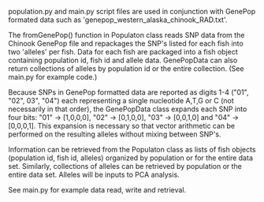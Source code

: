 
population.py and main.py script files are used in conjunction 
with GenePop formated data such as 'genepop_western_alaska_chinook_RAD.txt'.

The fromGenePop() function in Populaton class reads SNP data from the Chinook GenePop 
file and repackages the SNP's listed for each fish into two 'alleles' per fish. 
Data for each fish are packaged into a fish object containing population id, 
fish id and allele data. GenePopData can also return collections of alleles 
by population id or the entire collection. (See main.py for example code.)

Because SNPs in GenePop formatted data are reported as digits 1-4 
("01", "02", 03", "04") each representing a single nucleotide A,T,G or C 
(not necessarily in that order), the GenePopData class expands each SNP 
into four bits: "01" -> [1,0,0,0], "02" -> [0,1,0,0], "03" -> [0,0,1,0] 
and "04" -> [0,0,0,1]. This expansion is necessary so that vector arithmetic 
can be performed on the resulting alleles without mixing between SNP's.

Information can be retrieved from the Populaton class as lists 
of fish objects (population id, fish id, alleles) organized by population 
or for the entire data set. Similarly, collections of alleles can be retrieved 
by population or the entire data set. Alleles will be inputs to PCA analysis.

See main.py for example data read, write and retrieval.